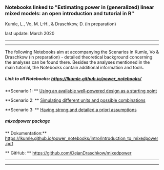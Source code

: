 ### Notebooks linked to "Estimating power in (generalized) linear mixed models: an open introduction and tutorial in R"  

Kumle, L., Vo, M. L-H., & Draschkow, D. (in preparation) 

last update: March 2020

***
***

The following Notebooks aim at accompanying the Scenarios in Kumle, Vo & Draschkow (in preparation) - detailed theoretical background concerning the analyses can be found there. Besides the analyses mentioned in the main tutorial, the Notebooks contain additional information and tools. 

##### Link to all Notebooks:  https://lkumle.github.io/power_notebooks/

**Scenario 1: ** [Using an available well-powered design as a starting point
](https://lkumle.github.io/power_notebooks/Scenario1_notebook.html)

**Scenario 2: ** [Simulating different units and possible combinations](https://lkumle.github.io/power_notebooks/Scenario2_notebook.html)

**Scenario 3: ** [Having strong and detailed a priori assumptions](https://lkumle.github.io/power_notebooks/Scenario3_notebook.html)


##### mixedpower package

** Dokumentation:** https://lkumle.github.io/power_notebooks/intro/Introduction_to_mixedpower.pdf

** GitHub: ** https://github.com/DejanDraschkow/mixedpower

***
***




